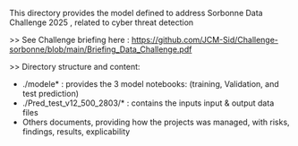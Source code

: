 This directory provides the model defined to address Sorbonne Data Challenge 2025 , related to cyber threat detection

&gt;&gt; See Challenge briefing here : https://github.com/JCM-Sid/Challenge-sorbonne/blob/main/Briefing_Data_Challenge.pdf

&gt;&gt; Directory structure and content:
- ./modele* : provides the 3 model notebooks: (training, Validation, and test prediction)
- ./Pred_test_v12_500_2803/* : contains the inputs input & output data files
- Others documents, providing how the projects was managed, with risks, findings, results, explicability

